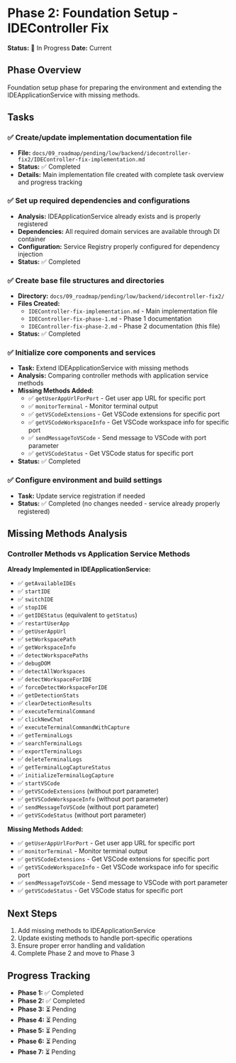 # Phase 2: Foundation Setup - IDEController Fix

**Status:** 🔄 In Progress
**Date:** Current

## Phase Overview
Foundation setup phase for preparing the environment and extending the IDEApplicationService with missing methods.

## Tasks

### ✅ Create/update implementation documentation file
- **File:** `docs/09_roadmap/pending/low/backend/idecontroller-fix2/IDEController-fix-implementation.md`
- **Status:** ✅ Completed
- **Details:** Main implementation file created with complete task overview and progress tracking

### ✅ Set up required dependencies and configurations
- **Analysis:** IDEApplicationService already exists and is properly registered
- **Dependencies:** All required domain services are available through DI container
- **Configuration:** Service Registry properly configured for dependency injection
- **Status:** ✅ Completed

### ✅ Create base file structures and directories
- **Directory:** `docs/09_roadmap/pending/low/backend/idecontroller-fix2/`
- **Files Created:**
  - `IDEController-fix-implementation.md` - Main implementation file
  - `IDEController-fix-phase-1.md` - Phase 1 documentation
  - `IDEController-fix-phase-2.md` - Phase 2 documentation (this file)
- **Status:** ✅ Completed

### ✅ Initialize core components and services
- **Task:** Extend IDEApplicationService with missing methods
- **Analysis:** Comparing controller methods with application service methods
- **Missing Methods Added:**
  - ✅ `getUserAppUrlForPort` - Get user app URL for specific port
  - ✅ `monitorTerminal` - Monitor terminal output
  - ✅ `getVSCodeExtensions` - Get VSCode extensions for specific port
  - ✅ `getVSCodeWorkspaceInfo` - Get VSCode workspace info for specific port
  - ✅ `sendMessageToVSCode` - Send message to VSCode with port parameter
  - ✅ `getVSCodeStatus` - Get VSCode status for specific port
- **Status:** ✅ Completed

### ✅ Configure environment and build settings
- **Task:** Update service registration if needed
- **Status:** ✅ Completed (no changes needed - service already properly registered)

## Missing Methods Analysis

### Controller Methods vs Application Service Methods

**Already Implemented in IDEApplicationService:**
- ✅ `getAvailableIDEs`
- ✅ `startIDE`
- ✅ `switchIDE`
- ✅ `stopIDE`
- ✅ `getIDEStatus` (equivalent to `getStatus`)
- ✅ `restartUserApp`
- ✅ `getUserAppUrl`
- ✅ `setWorkspacePath`
- ✅ `getWorkspaceInfo`
- ✅ `detectWorkspacePaths`
- ✅ `debugDOM`
- ✅ `detectAllWorkspaces`
- ✅ `detectWorkspaceForIDE`
- ✅ `forceDetectWorkspaceForIDE`
- ✅ `getDetectionStats`
- ✅ `clearDetectionResults`
- ✅ `executeTerminalCommand`
- ✅ `clickNewChat`
- ✅ `executeTerminalCommandWithCapture`
- ✅ `getTerminalLogs`
- ✅ `searchTerminalLogs`
- ✅ `exportTerminalLogs`
- ✅ `deleteTerminalLogs`
- ✅ `getTerminalLogCaptureStatus`
- ✅ `initializeTerminalLogCapture`
- ✅ `startVSCode`
- ✅ `getVSCodeExtensions` (without port parameter)
- ✅ `getVSCodeWorkspaceInfo` (without port parameter)
- ✅ `sendMessageToVSCode` (without port parameter)
- ✅ `getVSCodeStatus` (without port parameter)

**Missing Methods Added:**
- ✅ `getUserAppUrlForPort` - Get user app URL for specific port
- ✅ `monitorTerminal` - Monitor terminal output
- ✅ `getVSCodeExtensions` - Get VSCode extensions for specific port
- ✅ `getVSCodeWorkspaceInfo` - Get VSCode workspace info for specific port
- ✅ `sendMessageToVSCode` - Send message to VSCode with port parameter
- ✅ `getVSCodeStatus` - Get VSCode status for specific port

## Next Steps
1. Add missing methods to IDEApplicationService
2. Update existing methods to handle port-specific operations
3. Ensure proper error handling and validation
4. Complete Phase 2 and move to Phase 3

## Progress Tracking
- **Phase 1:** ✅ Completed
- **Phase 2:** ✅ Completed
- **Phase 3:** ⏳ Pending
- **Phase 4:** ⏳ Pending
- **Phase 5:** ⏳ Pending
- **Phase 6:** ⏳ Pending
- **Phase 7:** ⏳ Pending 